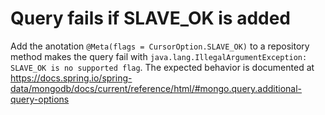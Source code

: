 # Query fails if SLAVE_OK is added

Add the anotation `@Meta(flags = CursorOption.SLAVE_OK)` to a repository method makes the query fail with `java.lang.IllegalArgumentException: SLAVE_OK is no supported flag`.
The expected behavior is documented at https://docs.spring.io/spring-data/mongodb/docs/current/reference/html/#mongo.query.additional-query-options
